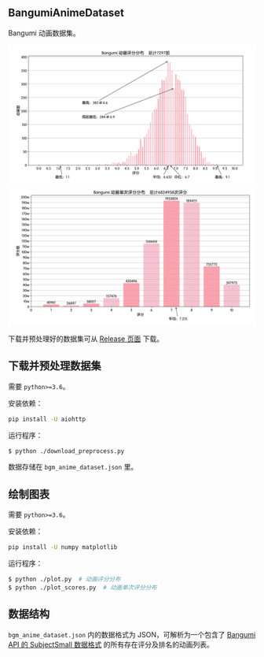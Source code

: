 ## BangumiAnimeDataset

Bangumi 动画数据集。

![效果图 动画评分分布](https://github.com/NKID00/BangumiAnimeDataset/raw/main/Figure.png)
![效果图 动画单次评分分布](https://github.com/NKID00/BangumiAnimeDataset/raw/main/FigureScores.png)

下载并预处理好的数据集可从 [Release 页面](https://github.com/NKID00/BangumiAnimeDataset/releases) 下载。

## 下载并预处理数据集

需要 `python>=3.6`。

安装依赖：

```sh
pip install -U aiohttp
```

运行程序：

```sh
$ python ./download_preprocess.py
```

数据存储在 `bgm_anime_dataset.json` 里。

## 绘制图表

需要 `python>=3.6`。

安装依赖：

```sh
pip install -U numpy matplotlib
```

运行程序：

```sh
$ python ./plot.py  # 动画评分分布
$ python ./plot_scores.py  # 动画单次评分分布
```

## 数据结构

`bgm_anime_dataset.json` 内的数据格式为 JSON，可解析为一个包含了 [Bangumi API 的 SubjectSmall 数据格式](https://bangumi.github.io/api/#model-SubjectSmall) 的所有存在评分及排名的动画列表。
